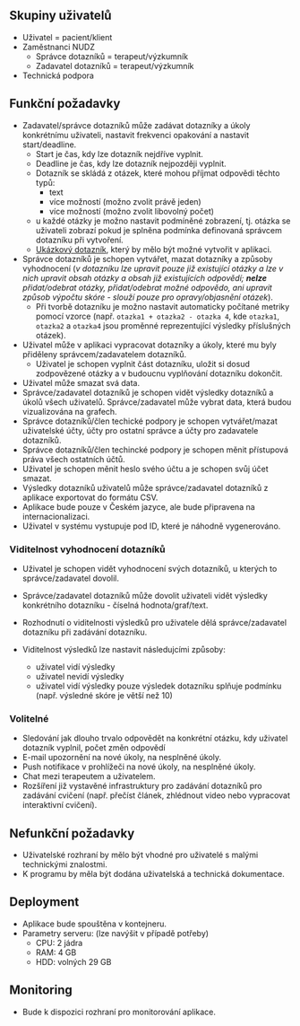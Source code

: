 ## Skupiny uživatelů

-   Uživatel = pacient/klient
-   Zaměstnanci NUDZ
    -   Správce dotazníků = terapeut/výzkumník
    -   Zadavatel dotazníků = terapeut/výzkumník
-   Technická podpora

## Funkční požadavky

-   Zadavatel/správce dotazníků může zadávat dotazníky a úkoly konkrétnímu
    uživateli, nastavit frekvenci opakování a nastavit start/deadline.
    -   Start je čas, kdy lze dotazník nejdříve vyplnit.
    -   Deadline je čas, kdy lze dotazník nejpozději vyplnit.
    -   Dotazník se skládá z otázek, které mohou příjmat odpovědi těchto typů:
        -   text
        -   více možností (možno zvolit právě jeden)
        -   více možností (možno zvolit libovolný počet)
    -   u každé otázky je možno nastavit podmíněné zobrazení, tj. otázka se
        uživateli zobrazí pokud je splněna podmínka definovaná správcem
        dotazníku při vytvoření.
    -   [Ukázkový dotazník](./Uk%C3%A1zkov%C3%BD%20dotazn%C3%ADk.md), který by
        mělo být možné vytvořit v aplikaci.
-   Správce dotazníků je schopen vytvářet, mazat dotazníky a způsoby vyhodnocení
    (_v dotazníku lze upravit pouze již existující otázky a lze v nich upravit
    obsah otázky a obsah již existujících odpovědí; **nelze** přidat/odebrat
    otázky, přidat/odebrat možné odpovědo, ani upravit způsob výpočtu skóre -
    slouží pouze pro opravy/objasnění otázek_).
    -   Při tvorbě dotazníku je možno nastavit automaticky počítané metriky
        pomocí vzorce (např. `otazka1 + otazka2 - otazka 4`, kde `otazka1`,
        `otazka2` a `otazka4` jsou proměnné reprezentující výsledky příslušných
        otázek).
-   Uživatel může v aplikaci vypracovat dotazníky a úkoly, které mu byly
    přiděleny správcem/zadavatelem dotazníků.
    -   Uživatel je schopen vyplnit část dotazníku, uložit si dosud zodpovězené
        otázky a v budoucnu vyplňování dotazníku dokončit.
-   Uživatel může smazat svá data.
-   Správce/zadavatel dotazníků je schopen vidět výsledky dotazníků a úkolů
    všech uživatelů. Správce/zadavatel může vybrat data, která budou
    vizualizována na grafech.
-   Správce dotazníků/člen techické podpory je schopen vytvářet/mazat
    uživatelské účty, účty pro ostatní správce a účty pro zadavatele dotazníků.
-   Správce dotazníků/člen techincké podpory je schopen měnit přístupová práva
    všech ostatních účtů.
-   Uživatel je schopen měnit heslo svého účtu a je schopen svůj účet smazat.
-   Výsledky dotazníků uživatelů může správce/zadavatel dotazníků z aplikace
    exportovat do formátu CSV.
-   Aplikace bude pouze v Českém jazyce, ale bude připravena na
    internacionalizaci.
-   Uživatel v systému vystupuje pod ID, které je náhodně vygenerováno.

### Viditelnost vyhodnocení dotazníků

-   Uživatel je schopen vidět vyhodnocení svých dotazníků, u kterých to
    správce/zadavatel dovolil.
-   Správce/zadavatel dotazníků může dovolit uživateli vidět výsledky
    konkrétního dotazníku - číselná hodnota/graf/text.
-   Rozhodnutí o viditelnosti výsledků pro uživatele dělá správce/zadavatel
    dotazníku při zadávání dotazníku.
-   Viditelnost výsledků lze nastavit následujcími způsoby:

    -   uživatel vidí výsledky
    -   uživatel nevidí výsledky
    -   uživatel vidí výsledky pouze výsledek dotazníku splňuje podmínku (např.
        výsledné skóre je větší než 10)

### Volitelné

-   Sledování jak dlouho trvalo odpovědět na konkrétní otázku, kdy uživatel
    dotazník vyplnil, počet změn odpovědí
-   E-mail upozornění na nové úkoly, na nesplněné úkoly.
-   Push notifikace v prohlížeči na nové úkoly, na nesplněné úkoly.
-   Chat mezi terapeutem a uživatelem.
-   Rozšíření již vystavěné infrastruktury pro zadávání dotazníků pro zadávání
    cvičení (např. přečíst článek, zhlédnout video nebo vypracovat interaktivní
    cvičení).

## Nefunkční požadavky

-   Uživatelské rozhraní by mělo být vhodné pro uživatelé s malými technickými
    znalostmi.
-   K programu by měla být dodána uživatelská a technická dokumentace.

## Deployment

-   Aplikace bude spouštěna v kontejneru.
-   Parametry serveru: (lze navýšit v případě potřeby)
    -   CPU: 2 jádra
    -   RAM: 4 GB
    -   HDD: volných 29 GB

## Monitoring

-   Bude k dispozici rozhraní pro monitorování aplikace.
